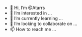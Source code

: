 - 👋 Hi, I’m @Atarrs
- 👀 I’m interested in ...
- 🌱 I’m currently learning ...
- 💞️ I’m looking to collaborate on ...
- 📫 How to reach me ...

<!---
Atarrs/Atarrs is a ✨ special ✨ repository because its `README.md` (this file) appears on your GitHub profile.
You can click the Preview link to take a look at your changes.
--->
